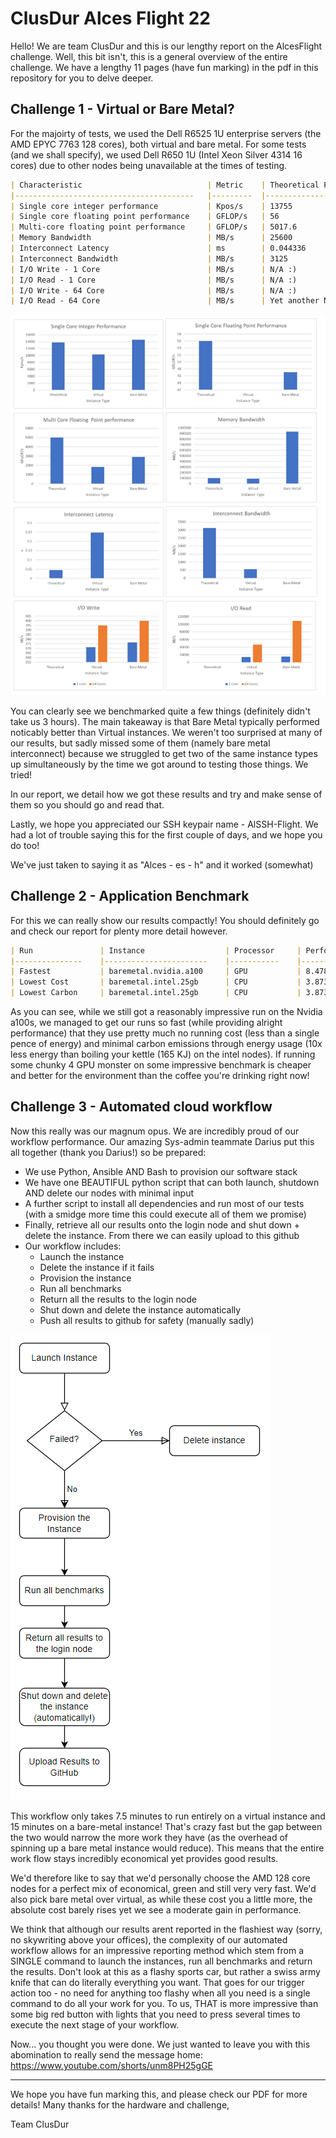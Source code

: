 # ClusDur Alces Flight 22
Hello! We are team ClusDur and this is our lengthy report on the AlcesFlight challenge. Well, this bit isn't, this is a general overview of the entire challenge. We have a lengthy 11 pages (have fun marking) in the pdf in this repository for you to delve deeper.


## Challenge 1 - Virtual or Bare Metal?
For the majoirty of tests, we used the Dell R6525 1U enterprise servers (the AMD EPYC 7763 128 cores), both virtual and bare metal. For some tests (and we shall specify), we used Dell R650 1U (Intel Xeon Silver 4314 16 cores) due to other nodes being unavailable at the times of testing.

```markdown
| Characteristic                         	| Metric  	| Theoretical Peak   	| Virtual  	| Bare-metal 	|
|----------------------------------------	|---------	|--------------------	|----------	|------------	|
| Single core integer performance        	| Kpos/s  	| 13755              	| 10319.2  	| 14551.0    	|
| Single core floating point performance 	| GFLOP/s 	| 56                 	| N/A :(   	| 47.04      	|
| Multi-core floating point performance  	| GFLOP/s 	| 5017.6             	| 1824     	| 2913.1     	|
| Memory Bandwidth                       	| MB/s    	| 25600              	| 92329.4  	| 933796     	|
| Interconnect Latency                   	| ms      	| 0.044336             	| 0.247251 	| N/A :)     	|
| Interconnect Bandwidth                 	| MB/s    	| 3125               	| 560.37   	| N/A :)     	|
| I/O Write - 1 Core                     	| MB/s    	| N/A :)             	| 371.33   	| 376.42     	|
| I/O Read - 1 Core                      	| MB/s    	| N/A :)             	| 14449.73 	| 15156.86   	|
| I/O Write - 64 Core                    	| MB/s    	| N/A :)             	| 394.92   	| 399.84     	|
| I/O Read - 64 Core                     	| MB/s    	| Yet another N/A :D 	| 46897.26 	| 108879.39  	|
```
![image](Alces%20Graphs.png)

You can clearly see we benchmarked quite a few things (definitely didn't take us 3 hours). The main takeaway is that Bare Metal typically performed noticably better than Virtual instances. We weren't too surprised at many of our results, but sadly missed some of them (namely bare metal interconnect) because we struggled to get two of the same instance types up simultaneously by the time we got around to testing those things. We tried!

In our report, we detail how we got these results and try and make sense of them so you should go and read that.

Lastly, we hope you appreciated our SSH keypair name - AlSSH-Flight. We had a lot of trouble saying this for the first couple of days, and we hope you do too!

We've just taken to saying it as  "Alces - es - h" and it worked (somewhat)
## Challenge 2 - Application Benchmark
For this we can really show our results compactly! You should definitely go and check our report for plenty more detail however.
```markdown
| Run           	| Instance              	| Processor 	| Performance (ns/day) 	| Execution Time (s) 	| Run Cost (£) 	| Energy (KJ) 	|
|---------------	|-----------------------	|-----------	|----------------------	|--------------------	|--------------	|-------------	|
| Fastest       	| baremetal.nvidia.a100 	| GPU       	| 8.478                	| 10.212             	| £0.013       	| 28.59       	|
| Lowest Cost   	| baremetal.intel.25gb  	| CPU       	| 3.873                	| 44.634             	| £0.0057      	| 16.96       	|
| Lowest Carbon 	| baremetal.intel.25gb  	| CPU       	| 3.873                	| 44.634             	| £0.0057      	| 16.96       	|
```
As you can see, while we still got a reasonably impressive run on the Nvidia a100s, we managed to get our runs so fast (while providing alright performance) that they use pretty much no running cost (less than a single pence of energy) and minimal carbon emissions through energy usage (10x less energy than boiling your kettle (165 KJ) on the intel nodes). If running some chunky 4 GPU monster on some impressive benchmark is cheaper and better for the environment than the coffee you're drinking right now!
## Challenge 3 - Automated cloud workflow
Now this really was our magnum opus. We are incredibly proud of our workflow performance. Our amazing Sys-admin teammate Darius put this all together (thank you Darius!) so be prepared:
* We use Python, Ansible AND Bash to provision our software stack
* We have one BEAUTIFUL python script that can both launch, shutdown AND delete our nodes with minimal input
* A further script to install all dependencies and run most of our tests (with a smidge more time this could execute all of them we promise)
* Finally, retrieve all our results onto the login node and shut down + delete the instance. From there we can easily upload to this github
* Our workflow includes: 
	* Launch the instance
	* Delete the instance if it fails
	* Provision the instance
	* Run all benchmarks
	* Return all the results to the login node
	* Shut down and delete the instance automatically
	* Push all results to github for safety (manually sadly)
	
![image](Alces%20Workflow_new.png)

This workflow only takes 7.5 minutes to run entirely on a virtual instance and 15 minutes on a bare-metal instance! That's crazy fast but the gap between the two would narrow the more work they have (as the overhead of spinning up a bare metal instance would reduce). This means that the entire work flow stays incredibly economical yet provides good results.

We'd therefore like to say that we'd personally choose the AMD 128 core nodes for a perfect mix of economical, green and still very very fast. We'd also pick bare metal over virtual, as while these cost you a little more, the absolute cost barely rises yet we see a moderate gain in performance.

We think that although our results arent reported in the flashiest way (sorry, no skywriting above your offices), the complexity of our automated workflow allows for an impressive reporting method which stem from a SINGLE command to launch the instances, run all benchmarks and return the results. Don't look at this as a flashy sports car, but rather a swiss army knife that can do literally everything you want. That goes for our trigger action too - no need for anything too flashy when all you need is a single command to do all your work for you. To us, THAT is more impressive than some big red button with lights that you need to press several times to execute the next stage of your workflow.

Now... you thought you were done. We just wanted to leave you with this abomination to really send the message home:
https://www.youtube.com/shorts/unm8PH25gGE

---------------------
We hope you have fun marking this, and please check our PDF for more details!
Many thanks for the hardware and challenge,

Team ClusDur
